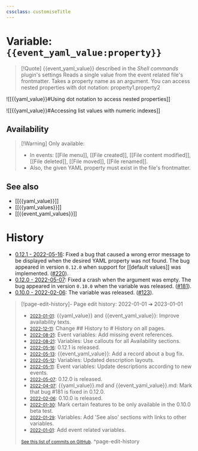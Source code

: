 ```yaml
---
cssclass: customiseTitle
---
```

# Variable: `{{event_yaml_value:property}}`
> [!Quote] {{event_yaml_value}} described in the *Shell commands* plugin's settings
> Reads a single value from the event related file's frontmatter. Takes a property name as an argument. You can access nested properties with dot notation: property1.property2

![[{{yaml_value}}#Using dot notation to access nested properties]]

![[{{yaml_value}}#Accessing list values with numeric indexes]]

## Availability
> [!Warning] Only available:
> - In events: [[File menu]], [[File created]], [[File content modified]], [[File deleted]], [[File moved]], [[File renamed]].
> - Also, the given YAML property must exist in the file's frontmatter.

## See also
- [[{{yaml_value}}]]
- [[{{yaml_values}}]]
- [[{{event_yaml_values}}]]

# History
- [0.12.1 - 2022-05-16](https://github.com/Taitava/obsidian-shellcommands/blob/main/CHANGELOG.md#0121---2022-05-16): Fixed a bug that caused a wrong error message to be displayed when the desired YAML property was not found. The bug appeared in version `0.12.0` when support for [[default values]] was implemented. ([#220](https://github.com/Taitava/obsidian-shellcommands/issues/220)).
- [0.12.0 - 2022-05-07](https://github.com/Taitava/obsidian-shellcommands/blob/main/CHANGELOG.md#0120---2022-05-07): Fixed a crash when the argument was empty. The bug appeared in version `0.10.0` when the variable was released. ([#181](https://github.com/Taitava/obsidian-shellcommands/issues/181)).
- [0.10.0 - 2022-02-06](https://github.com/Taitava/obsidian-shellcommands/blob/main/CHANGELOG.md#0100---2022-02-06): The variable was released. ([#123](https://github.com/Taitava/obsidian-shellcommands/issues/123)).

> [!page-edit-history]- Page edit history: 2022-01-01 &#10132; 2023-01-01
> - [<small>2023-01-01</small>](https://github.com/Taitava/obsidian-shellcommands-documentation/commit/b7321d2509c80b5788d19c2ea080f035e94f7b94): {{yaml_value}} and {{event_yaml_value}}: Improve availability texts.
> - [<small>2022-12-11</small>](https://github.com/Taitava/obsidian-shellcommands-documentation/commit/10ffc392aaf12df9cc211fb05030d43bcb772aad): Change ## History to # History on all pages.
> - [<small>2022-08-21</small>](https://github.com/Taitava/obsidian-shellcommands-documentation/commit/a2e619cfd3ae02a95d6bc76991e409cdf98ad5b1): Event variables: Add missing event references.
> - [<small>2022-08-21</small>](https://github.com/Taitava/obsidian-shellcommands-documentation/commit/a1bc8cac4a5ba12608ef30eabfcbb616a69710bd): Variables: Use callouts for all Availability sections.
> - [<small>2022-05-16</small>](https://github.com/Taitava/obsidian-shellcommands-documentation/commit/473af76985ff3dbe0d2311fab301407fcf7152af): 0.12.1 is released.
> - [<small>2022-05-13</small>](https://github.com/Taitava/obsidian-shellcommands-documentation/commit/15d1b10ce1761ef37d094e9f4bf3a1ed9559dfd5): {{event_yaml_value}}: Add a record about a bug fix.
> - [<small>2022-05-12</small>](https://github.com/Taitava/obsidian-shellcommands-documentation/commit/b3e7de3816f3d1b8675616f41e6fc4b8fe66e740): Variables: Updated description layouts.
> - [<small>2022-05-11</small>](https://github.com/Taitava/obsidian-shellcommands-documentation/commit/845491f12242f672707c4d1a408547d41474416b): Event variables: Update descriptions according to new events.
> - [<small>2022-05-07</small>](https://github.com/Taitava/obsidian-shellcommands-documentation/commit/002bf3b92e8f50bd1deb304dab946a3b8f981c8e): 0.12.0 is released.
> - [<small>2022-04-07</small>](https://github.com/Taitava/obsidian-shellcommands-documentation/commit/0885db826a0ab3b09b05907bc4817bb520e3e2cb): {{yaml_value}}.md and {{event_yaml_value}}.md: Mark that bug #181 is fixed in 0.12.0.
> - [<small>2022-02-06</small>](https://github.com/Taitava/obsidian-shellcommands-documentation/commit/3cc94c373e6fdff6712511de5cb0482c2c7ba5e9): 0.10.0 is released.
> - [<small>2022-01-30</small>](https://github.com/Taitava/obsidian-shellcommands-documentation/commit/db74fd2ed107c70fc30a73fa4f23fea2e5957eae): Mark certain features to be only available in the 0.10.0 beta test.
> - [<small>2022-01-29</small>](https://github.com/Taitava/obsidian-shellcommands-documentation/commit/e4c431cdcbfcff0c95963613c9466171a38e90dd): Variables: Add 'See also' sections with links to other variables.
> - [<small>2022-01-01</small>](https://github.com/Taitava/obsidian-shellcommands-documentation/commit/3ca3ab49bb838e832ee435cb1427161cfa8c1444): Add event related variables.
> 
> [<small>See this list of commits on GitHub</small>](https://github.com/Taitava/obsidian-shellcommands-documentation/commits/main/Variables/%7B%7Bevent_yaml_value%7D%7D.md).
> ^page-edit-history